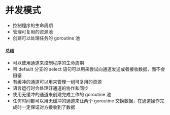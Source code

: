 并发模式
========
- 控制程序的生命周期
- 管理可复用的资源池
- 创建可以处理任务的 goroutine 池




#### 总结
- 可以使用通道来控制程序的生命周期
- 带 default 分支的 select 语句可以用来尝试向通道发送或者接收数据，而不会阻塞
- 有缓冲的通道可以用来管理一组可复用的资源
- 语言运行时会处理好通道的协作和同步
- 使用无缓冲的通道来创建完成工作的 goroutine 池
- 任何时间都可以用无缓冲的通道来让两个 goroutine 交换数据，在通道操作完成时一定保证对方接收到了数据